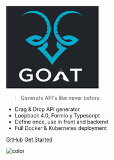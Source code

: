 <!-- _coverpage.md -->

<img src="./logo.png" alt="drawing" width="250"/>

> Generate API's like never before.

- Drag & Drop API generator
- Loopback 4.0, Formio y Typescript
- Define once, use in front and backend
- Full Docker & Kubernetes deployment

[GitHub](https://github.com/UN-FAO/fast-docker-api)
[Get Started](getting-started/installation)

![color](#212428)
